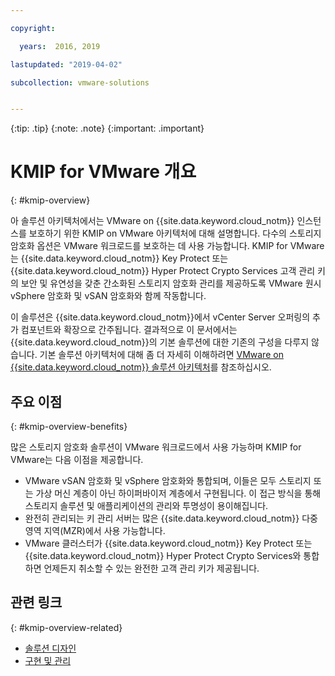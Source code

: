 ```yaml
---

copyright:

  years:  2016, 2019

lastupdated: "2019-04-02"

subcollection: vmware-solutions


---
```


{:tip: .tip}
{:note: .note}
{:important: .important}

# KMIP for VMware 개요
{: #kmip-overview}

아 솔루션 아키텍처에서는 VMware on {{site.data.keyword.cloud_notm}} 인스턴스를 보호하기 위한 KMIP on VMware 아키텍처에 대해 설명합니다. 다수의 스토리지 암호화 옵션은 VMware 워크로드를 보호하는 데 사용 가능합니다. KMIP for VMware는 {{site.data.keyword.cloud_notm}} Key Protect 또는 {{site.data.keyword.cloud_notm}} Hyper Protect Crypto Services 고객 관리 키의 보안 및 유연성을 갖춘 간소화된 스토리지 암호화 관리를 제공하도록 VMware 원시 vSphere 암호화 및 vSAN 암호화와 함께 작동합니다.

이 솔루션은 {{site.data.keyword.cloud_notm}}에서 vCenter Server 오퍼링의 추가 컴포넌트와 확장으로 간주됩니다. 결과적으로 이 문서에서는 {{site.data.keyword.cloud_notm}}의 기본 솔루션에 대한 기존의 구성을 다루지 않습니다. 기본 솔루션 아키텍처에 대해 좀 더 자세히 이해하려면 [VMware on {{site.data.keyword.cloud_notm}} 솔루션 아키텍처](/docs/services/vmwaresolutions/archiref/solution?topic=vmware-solutions-solution_overview)를 참조하십시오.

## 주요 이점
{: #kmip-overview-benefits}

많은 스토리지 암호화 솔루션이 VMware 워크로드에서 사용 가능하며 KMIP for VMware는 다음 이점을 제공합니다.

* VMware vSAN 암호화 및 vSphere 암호화와 통합되며, 이들은 모두 스토리지 또는 가상 머신 계층이 아닌 하이퍼바이저 계층에서 구현됩니다. 이 접근 방식을 통해 스토리지 솔루션 및 애플리케이션의 관리와 투명성이 용이해집니다.
* 완전히 관리되는 키 관리 서버는 많은 {{site.data.keyword.cloud_notm}} 다중 영역 지역(MZR)에서 사용 가능합니다.
* VMware 클러스터가 {{site.data.keyword.cloud_notm}} Key Protect 또는 {{site.data.keyword.cloud_notm}} Hyper Protect Crypto Services와 통합하면 언제든지 취소할 수 있는 완전한 고객 관리 키가 제공됩니다.

## 관련 링크
{: #kmip-overview-related}

* [솔루션 디자인](/docs/services/vmwaresolutions/archiref/kmip?topic=vmware-solutions-kmip-design)
* [구현 및 관리](/docs/services/vmwaresolutions/archiref/kmip?topic=vmware-solutions-kmip-implementation)
